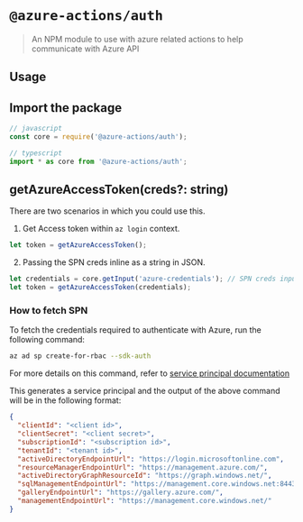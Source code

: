 # `@azure-actions/auth`

> An NPM module to use with azure related actions to help communicate with Azure API

## Usage 

## Import the package 

```js
// javascript
const core = require('@azure-actions/auth');

// typescript
import * as core from '@azure-actions/auth';
```

## getAzureAccessToken(creds?: string)

There are two scenarios in which you could use this.

1. Get Access token within `az login` context.

```js
let token = getAzureAccessToken();
```

2. Passing the SPN creds inline as a string in JSON.

```js
let credentials = core.getInput('azure-credentials'); // SPN creds input
let token = getAzureAccessToken(credentials);
```

### How to fetch SPN

To fetch the credentials required to authenticate with Azure, run the following command:

```sh
az ad sp create-for-rbac --sdk-auth
```

For more details on this command, refer to [service principal documentation](https://docs.microsoft.com/cli/azure/ad/sp?view=azure-cli-latest#az-ad-sp-create-for-rbac)

This generates a service principal and the output of the above command will be in the following format:

```json
{
  "clientId": "<client id>",
  "clientSecret": "<client secret>",
  "subscriptionId": "<subscription id>",
  "tenantId": "<tenant id>",
  "activeDirectoryEndpointUrl": "https://login.microsoftonline.com",
  "resourceManagerEndpointUrl": "https://management.azure.com/",
  "activeDirectoryGraphResourceId": "https://graph.windows.net/",
  "sqlManagementEndpointUrl": "https://management.core.windows.net:8443/",
  "galleryEndpointUrl": "https://gallery.azure.com/",
  "managementEndpointUrl": "https://management.core.windows.net/"
}
```